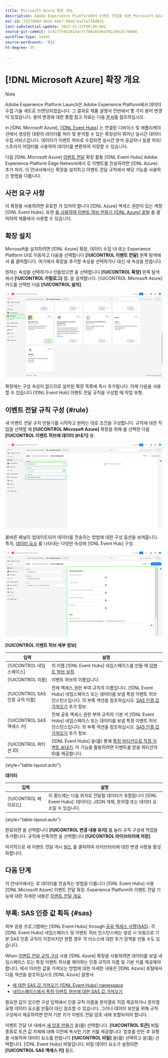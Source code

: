 ```yaml
---
title: Microsoft Azure 확장 개요
description: Adobe Experience Platform에서 이벤트 전달을 위한 Microsoft Azure 확장에 대해 알아봅니다.
exl-id: 2337d99d-861e-44e7-94ed-ba21ef28d815
last-substantial-update: 2022-11-23T00:00:00Z
source-git-commit: 1c417744518a7ac7cfb9c65d6af8219dcbc70d46
workflow-type: tm+mt
source-wordcount: '931'
ht-degree: 3%

---
```


# [!DNL Microsoft Azure] 확장 개요

>[!NOTE]
>
>Adobe Experience Platform Launch은 Adobe Experience Platform에서 데이터 수집 기술 세트로 브랜딩되었습니다. 그 결과로 제품 설명서 전반에서 몇 가지 용어 변경이 있었습니다. 용어 변경에 대한 통합 참고 자료는 다음 [문서](../../../term-updates.md)를 참조하십시오.

in [!DNL Microsoft Azure], [[!DNL Event Hubs]](https://azure.microsoft.com/en-us/products/event-hubs/#overview) 는 연결된 디바이스 및 애플리케이션에서 생성된 대량의 데이터를 처리 및 분석할 수 있는 확장성이 뛰어난 실시간 데이터 수집 서비스입니다. 데이터가 이벤트 허브로 수집되면 실시간 분석 공급자나 일괄 처리/스토리지 어댑터를 사용하여 데이터를 변환하여 저장할 수 있습니다.

다음 [!DNL Microsoft Azure] [이벤트 전달](../../../ui/event-forwarding/overview.md) 확장 활용 [!DNL Event Hubs] Adobe Experience Platform Edge Network에서 로 이벤트를 전송하려면 [!DNL Azure] 추가 처리. 이 안내서에서는 확장을 설치하고 이벤트 전달 규칙에서 해당 기능을 사용하는 방법을 다룹니다.

## 사전 요구 사항

이 확장을 사용하려면 유효한 가 있어야 합니다 [!DNL Azure] 액세스 권한이 있는 계정 [!DNL Event Hubs]. 또한 [를 사용하여 이벤트 허브 만들기 [!DNL Azure] 포털](https://learn.microsoft.com/en-us/azure/event-hubs/event-hubs-create) 를 클릭하여 제품에서 사용할 수 있습니다.

## 확장 설치

Microsoft을 설치하려면 [!DNL Azure] 확장, 데이터 수집 UI 또는 Experience Platform UI로 이동하고 다음을 선택합니다 **[!UICONTROL 이벤트 전달]** 왼쪽 탐색에서 를 클릭합니다. 여기에서 확장을 추가할 속성을 선택하거나 대신 새 속성을 만듭니다.

원하는 속성을 선택하거나 만들었으면 을 선택합니다 **[!UICONTROL 확장]** 왼쪽 탐색에서 **[!UICONTROL 카탈로그]** 탭. 을 검색합니다. [!UICONTROL Microsoft Azure] 카드를 선택한 다음 **[!UICONTROL 설치]**.

![다음 [!UICONTROL 설치] 버튼 선택 중 [!UICONTROL Microsoft Azure] 확장)을 클릭하여 제품에서 사용할 수 있습니다.](../../../images/extensions/server/azure/install.png)

확장에는 구성 속성이 없으므로 설치된 확장 목록에 즉시 추가됩니다. 이제 다음을 사용할 수 있습니다 [!DNL Event Hub] 이벤트 전달 규칙을 구성할 때 작업 유형.

## 이벤트 전달 규칙 구성 {#rule}

새 이벤트 전달 규칙 만들기를 시작하고 원하는 대로 조건을 구성합니다. 규칙에 대한 작업을 선택할 때 **[!UICONTROL Microsoft Azure]** 확장을 위해 를 선택한 다음 **[!UICONTROL 이벤트 허브에 데이터 보내기]** 용.

![다음 [!UICONTROL 이벤트 허브에 데이터 보내기] 데이터 수집 UI에서 규칙에 대해 선택되는 작업 유형입니다.](../../../images/extensions/server/azure/select-action-type.png)

올바른 패널이 업데이트되어 데이터를 전송하는 방법에 대한 구성 옵션을 보여줍니다. 특히, [데이터 요소](../../../ui/managing-resources/data-elements.md) 를 나타내는 다양한 속성에 [!DNL Event Hub] 구성.

![에 대한 구성 옵션 [!UICONTROL 이벤트 허브에 데이터 보내기] UI에 표시된 작업 유형입니다.](../../../images/extensions/server/azure/event-hub-details.png)

**[!UICONTROL 이벤트 허브 세부 정보]**

| 입력 | 설명 |
| --- | --- |
| [!UICONTROL 네임스페이스] | 의 이름 [!DNL Event Hubs] 네임스페이스를 만들 때 [이벤트 허브 설정](https://learn.microsoft.com/en-us/azure/event-hubs/event-hubs-create#create-an-event-hubs-namespace). |
| [!UICONTROL 이름] | 이벤트 허브의 이름입니다. |
| [!UICONTROL SAS 인증 규칙 이름] | 전체 액세스 권한 부여 규칙의 이름입니다. [!DNL Event Hubs] 네임스페이스 또는 데이터를 보낼 특정 이벤트 허브 인스턴스입니다. 의 부록 섹션을 참조하십시오. [SAS 인증 값 가져오기](#sas) 추가 정보. |
| [!UICONTROL SAS 액세스 키] | 전체 공유 액세스 권한 부여 규칙의 기본 키 [!DNL Event Hubs] 네임스페이스 또는 데이터를 보낼 특정 이벤트 허브 인스턴스입니다. 의 부록 섹션을 참조하십시오. [SAS 인증 값 가져오기](#sas) 추가 정보. |
| [!UICONTROL 파티션 ID] | [!DNL Event Hubs] 을(를) 통해 [특정 파티션으로 직접 이벤트 보내기](https://learn.microsoft.com/en-us/azure/architecture/reference-architectures/event-hubs/partitioning-in-event-hubs-and-kafka). 이 기능을 활용하려면 이벤트를 받을 파티션의 ID를 제공합니다. |

{style="table-layout:auto"}

**데이터**

| 입력 | 설명 |
| --- | --- |
| [!UICONTROL 페이로드] | 이 필드에는 다음 위치로 전달될 데이터가 포함됩니다 [!DNL Event Hubs]. 데이터는 JSON 개체, 문자열 또는 데이터 요소일 수 있습니다. |

{style="table-layout:auto"}

완료되면 을 선택합니다 **[!UICONTROL 변경 내용 유지]** 를 눌러 규칙 구성에 작업을 추가합니다. 규칙에 만족하면 을 선택합니다 **[!UICONTROL 라이브러리에 저장]**.

마지막으로 새 이벤트 전달 게시 [빌드](../../../ui/publishing/builds.md) 를 클릭하여 라이브러리에 대한 변경 사항을 활성화합니다.

## 다음 단계

이 안내서에서는 로 데이터를 전송하는 방법을 다룹니다 [!DNL Event Hubs] 사용 [!DNL Microsoft Azure] 이벤트 전달 확장. Experience Platform의 이벤트 전달 기능에 대한 자세한 내용은 [이벤트 전달 개요](../../../ui/event-forwarding/overview.md).

## 부록: SAS 인증 값 획득 {#sas}

외부 응용 프로그램에는 [!DNL Event Hubs] through [공유 액세스 서명(SAS)](https://learn.microsoft.com/en-us/azure/event-hubs/authorize-access-shared-access-signature). 각 [!DNL Event Hubs] 네임스페이스 및 이벤트 허브 인스턴스에는 생성 시 자동으로 기본 SAS 인증 규칙이 지정되지만 원할 경우 각 리소스에 대한 추가 정책을 만들 수도 있습니다.

When [이벤트 전달 규칙 구성](#rule) 사용 [!DNL Azure] 확장을 사용하려면 데이터를 보낼 네임스페이스 또는 특정 이벤트 허브를 제어하는 인증 규칙의 이름 및 기본 키를 제공해야 합니다. 에서 이러한 값을 가져오는 방법에 대한 자세한 내용은 [!DNL Azure] 포털에서 다음 섹션을 참조하십시오 [!DNL Azure] 설명서:

* [에 대한 SAS 값 가져오기 [!DNL Event Hubs] namespace](https://learn.microsoft.com/en-us/azure/event-hubs/event-hubs-get-connection-string#connection-string-for-a-namespace)
* [네임스페이스에서 특정 이벤트 허브에 대한 SAS 값 가져오기](https://learn.microsoft.com/en-us/azure/event-hubs/event-hubs-get-connection-string#connection-string-for-a-specific-event-hub-in-a-namespace)

필요한 값이 있으면 구성 입력에서 인증 규칙 이름을 문자열로 직접 제공하거나 문자열 유형 데이터 요소를 만들어 대신 참조할 수 있습니다. 그러나 데이터 보안을 위해 규칙 구성에서 제공하려면 먼저 기본 키가 이벤트 전달 암호 내에 포함되어야 합니다.

이벤트 전달 UI 내에서 [새 암호 만들기](../../../ui/event-forwarding/secrets.md) 을(를) 선택합니다. **[!UICONTROL 토큰]** 비밀 종류로 토큰 값 자체에 대해 이전에 복사한 기본 키를 제공합니다. 암호를 만든 후 유형을 사용하여 데이터 요소를 만듭니다 **[!UICONTROL 비밀]** 을(를) 선택하고 을(를) 선택합니다. [!DNL Event Hubs] 비밀입니다. 비밀 데이터 요소가 설정되면 **[!UICONTROL SAS 액세스 키]** 필드.
